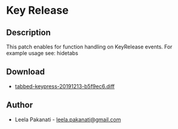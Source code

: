 Key Release
=====

Description
-----------
This patch enables for function handling on KeyRelease events.
For example usage see: hidetabs

Download
--------
* [tabbed-keypress-20191213-b5f9ec6.diff](tabbed-keypress-20191213-b5f9ec6.diff)

Author
------
* Leela Pakanati - <leela.pakanati@gmail.com>
